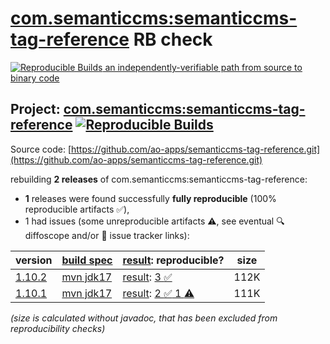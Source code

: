 [com.semanticcms:semanticcms-tag-reference](https://central.sonatype.com/artifact/com.semanticcms/semanticcms-tag-reference/versions) RB check
=======

[![Reproducible Builds](https://reproducible-builds.org/images/logos/rb.svg) an independently-verifiable path from source to binary code](https://reproducible-builds.org/)

## Project: [com.semanticcms:semanticcms-tag-reference](https://central.sonatype.com/artifact/com.semanticcms/semanticcms-tag-reference/versions) [![Reproducible Builds](https://img.shields.io/endpoint?url=https://raw.githubusercontent.com/jvm-repo-rebuild/reproducible-central/master/content/com/semanticcms/semanticcms-tag-reference/badge.json)](https://github.com/jvm-repo-rebuild/reproducible-central/blob/master/content/com/semanticcms/semanticcms-tag-reference/README.md)

Source code: [https://github.com/ao-apps/semanticcms-tag-reference.git](https://github.com/ao-apps/semanticcms-tag-reference.git)

rebuilding **2 releases** of com.semanticcms:semanticcms-tag-reference:
- **1** releases were found successfully **fully reproducible** (100% reproducible artifacts :white_check_mark:),
- 1 had issues (some unreproducible artifacts :warning:, see eventual :mag: diffoscope and/or :memo: issue tracker links):

| version | [build spec](/BUILDSPEC.md) | [result](https://reproducible-builds.org/docs/jvm/): reproducible? | size |
| -- | --------- | ------ | -- |
| [1.10.2](https://central.sonatype.com/artifact/com.semanticcms/semanticcms-tag-reference/1.10.2/pom) | [mvn jdk17](semanticcms-tag-reference-1.10.2.buildspec) | [result](semanticcms-tag-reference-1.10.2.buildinfo): [3 :white_check_mark: ](semanticcms-tag-reference-1.10.2.buildcompare) | 112K |
| [1.10.1](https://central.sonatype.com/artifact/com.semanticcms/semanticcms-tag-reference/1.10.1/pom) | [mvn jdk17](semanticcms-tag-reference-1.10.1.buildspec) | [result](semanticcms-tag-reference-1.10.1.buildinfo): [2 :white_check_mark:  1 :warning:](semanticcms-tag-reference-1.10.1.buildcompare) | 111K |

<i>(size is calculated without javadoc, that has been excluded from reproducibility checks)</i>
